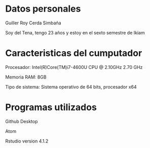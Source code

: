 # Datos personales
Guiller Roy Cerda Simbaña

Soy del Tena, tengo 23 años y estoy en el sexto semestre de Ikiam

# Caracteristicas del cumputador
Procesador: Intel(R)Core(TM)i7-4600U CPU @ 2.10GHz 2.70 GHz

Memoria RAM: 8GB

Tipo de sistema: Sistema operativo de 64 bits, procesador x64

# Programas utilizados

Github Desktop 

Atom 

Rstudio version 4.1.2 

